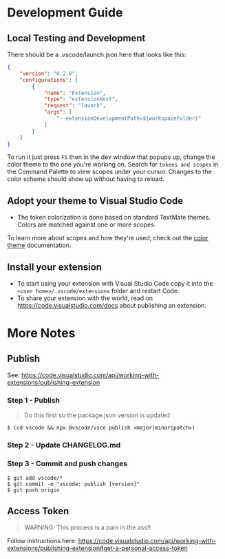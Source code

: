 # Development Guide

## Local Testing and Development

There should be a .vscode/launch.json here that looks like this:

```json
{
	"version": "0.2.0",
    "configurations": [
        {
            "name": "Extension",
            "type": "extensionHost",
            "request": "launch",
            "args": [
                "--extensionDevelopmentPath=${workspaceFolder}"
            ]
        }
    ]
}
```

To run it just press `F5` then in the dev window that popups up, change the color theme to the one you're working on. Search for `tokens and scopes` in the Command Palette to view scopes under your cursor. Changes to the color scheme should show up without having to reload.

## Adopt your theme to Visual Studio Code

* The token colorization is done based on standard TextMate themes. Colors are matched against one or more scopes.

To learn more about scopes and how they're used, check out the [color theme](https://code.visualstudio.com/api/extension-guides/color-theme) documentation.

## Install your extension

* To start using your extension with Visual Studio Code copy it into the `<user home>/.vscode/extensions` folder and restart Code.
* To share your extension with the world, read on https://code.visualstudio.com/docs about publishing an extension.

# More Notes

## Publish

See: https://code.visualstudio.com/api/working-with-extensions/publishing-extension

### Step 1 - Publish

> Do this first so the package.json version is updated

```
$ (cd vscode && npx @vscode/vsce publish <major|minor|patch>)
```

### Step 2 - Update CHANGELOG.md

### Step 3 - Commit and push changes

```
$ git add vscode/*
$ git commit -m "vscode: publish [version]"
$ git push origin
```

## Access Token

> WARNING: This process is a pain in the ass!!

Follow instructions here: https://code.visualstudio.com/api/working-with-extensions/publishing-extension#get-a-personal-access-token
